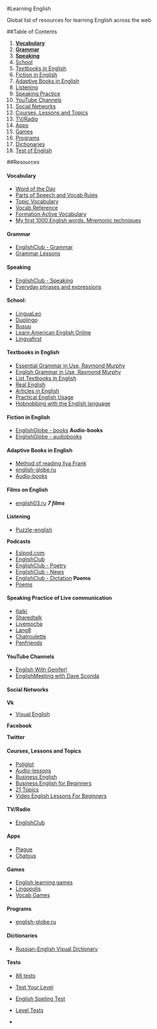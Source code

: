 #Learning English

Global list of resources for learning English across the web


##Table of Contents

  1. [**Vocabulary**](#vocab)
  1. [**Grammar**](#grammar)
  1. [**Speaking**](#speaking)
  1. [School](#school)
  1. [Textbooks in English](#tbooks)
  1. [Fiction in English](#fiction)
  1. [Adaptive Books in English](#adbooks)
  1. [Listening](#listening)
  1. [Speaking Practice](#spractice)
  1. [YouTube Channels](#youtube)
  1. [Social Networks](#social)
  1. [Courses, Lessons and Topics](#courses)
  1. [TV/Radio](#radio)
  1. [Apps](#apps)
  1. [Games](#games)
  1. [Programs](#programs)
  1. [Dictionaries](#dict)
  1. [Test of English](#tests)

  
##Resources


#### <a name='vocab'>Vocabulary</a>
- [Word of the Day](https://www.englishclub.com/vocabulary/word-of-the-day.htm)
- [Parts of Speech and Vocab Rules](https://www.englishclub.com/vocabulary/parts-of-speech.htm)
- [Topic Vocabulary](https://www.englishclub.com/vocabulary/topic.htm)
- [Vocab Reference](https://www.englishclub.com/vocabulary/reference.htm)
- [Formation Active Vocabulary](http://www.english-globe.ru/index.php?option=com_content&task=category&sectionid=18&id=72&Itemid=88)
- [My first 1000 English words. Mnemonic techniques](http://english03.ru/knigi/first1000words.html)


#### <a name='grammar'>Grammar</a>
- [EnglishClub - Grammar](https://www.englishclub.com/grammar/index.htm)
- [Grammar Lessons](http://www.english-globe.ru/index.php?option=com_content&task=section&id=16&Itemid=69)


#### <a name='speaking'>Speaking</a>
- [EnglishClub - Speaking](https://www.englishclub.com/speaking/index.htm)
- [Everyday phrases and expressions](http://english100.ru/razgovornik-1)


#### <a name='school'>School:</a>
- [LinguaLeo](http://lingualeo.com/ru/)
- [Duolingo](https://www.duolingo.com/)
- [Busuu](https://www.busuu.com/ru/)
- [Learn American English Online](http://learnamericanenglishonline.com/index.html)
- [Lingvafirst](http://lingvafirst.tk/)
  
#### <a name='tbooks'>Textbooks in English</a>
- [Essential Grammar in Use, Raymond Murphy](http://english03.ru/knigi/ob-uchebnike-murphy.html)
- [English Grammar in Use, Raymond Murphy](http://english01.ru/)
- [List Textbooks in English](http://netenglish.ru/book.html)
- [Real English](http://english03.ru/knigi/real-english.html)
- [Articles in English](http://english03.ru/knigi/ob-artiklyax.html)
- [Practical English Usage](http://english03.ru/knigi/skachat-swan.html)
- [Hobnobbing with the English language](http://english03.ru/knigi/druzheskie-vstrechi-s-anglijskim-yazykom-m-kolpakchi.html)






#### <a name='fiction'>Fiction in English</a>
- [EnglishGlobe - books](http://www.english-globe.ru/index.php?option=com_content&task=category&sectionid=4&id=4&Itemid=62)
**Audio-books**
- [EnglishGlobe - audiobooks](http://www.english-globe.ru/index.php?option=com_content&task=blogcategory&id=6&Itemid=23)


#### <a name='adbooks'>Adaptive Books in English</a>
- [Method of reading Ilya Frank](http://www.franklang.ru/index.php/anglijskij-yazyk/14-teksty-na-anglijskom-yazyke-adaptirovannye-po-metodu-chteniya-ili-franka)
- [english-globe.ru](http://www.english-globe.ru/index.php?option=com_content&task=blogcategory&id=5&Itemid=28)
- [Audio-books](http://www.english-globe.ru/index.php?option=com_content&task=section&id=28&Itemid=124)


#### <a name='schoolb'>Films on English</a>
- [english03.ru](http://english03.ru/category/filmy) ***7 films***


#### <a name='listening'>Listening</a>
- [Puzzle-english](http://puzzle-english.com/)

**Podcasts**
- [Eslpod.com](https://www.eslpod.com/website/index_new.html)
- [EnglishClub](https://edition.englishclub.com/category/podcasts/)
- [EnglishClub - Poetry](https://www.englishclub.com/listening/poetry.htm)
- [EnglishClub - News](https://edition.englishclub.com/category/listening-news/)
- [EnglishClub - Dictation](https://www.englishclub.com/listening/dictation.htm)
**Poems**
- [Poems](http://www.english-globe.ru/index.php?option=com_content&task=section&id=27&Itemid=123)


#### <a name='spractice'>Speaking Practice of Live communication</a>
- [Italki](http://www.italki.com/)
- [Sharedtalk](http://sharedtalk.com/)
- [Livemocha](http://livemocha.com/)
- [Lang8](http://lang8.com/)
- [Chatroulette](http://chatroulette.com/)
- [Penfriends](http://www.englishjet.com/english_courses_files/adult_penfriends.asp)



#### <a name='youtube'>YouTube Channels</a>
- [English With Genifer!](http://www.youtube.com/user/JenniferESL)
- [EnglishMeeting with Dave Sconda](http://www.youtube.com/user/EnglishMeeting)



#### <a name='social'>Social Networks</a>
**Vk**
  - [Visual English](https://vk.com/learnenglish)
  
**Facebook**

**Twitter**


#### <a name='courses'>Courses, Lessons and Topics</a>
- [Poliglot](http://rutracker.org/forum/viewtopic.php?t=3919832)
- [Audio-lessons](http://www.english-globe.ru/index.php?option=com_content&task=view&id=13&Itemid=17)
- [Business English](http://www.english-globe.ru/index.php?option=com_content&task=category&sectionid=19&id=71&Itemid=92)
- [Business English for Beginners](http://www.english-globe.ru/index.php?option=com_content&task=category&sectionid=19&id=76&Itemid=92)
- [21 Topics](http://www.english-globe.ru/index.php?option=com_content&task=section&id=14&Itemid=57)
- [Video English Lessons For Beginners](http://english03.ru/video-uroki)

  
#### <a name='radio'>TV/Radio</a>
- [EnglishClub](https://www.englishclub.com/listening/radio.htm)



#### <a name='apps'>Apps</a>  
- [Plague](http://plague.io/)
- [Chatous](https://chatous.com/#)


#### <a name='games'>Games</a>
- [English learning games](http://www.englishlearninggames.com/)
- [Lingopolis](https://playlingo.co/games/lingopolis/)
- [Vocab Games](https://www.englishclub.com/esl-games/vocabulary/?englishclub)


#### <a name='programs'>Programs</a>
- [english-globe.ru](http://www.english-globe.ru/index.php?option=com_content&task=view&id=5&Itemid=10)


#### <a name='dict'>Dictionaries</a>
- [Russian-English Visual Dictionary](http://english03.ru/knigi/vizualnyj-slovar-ripol.html)


#### <a name='tests'>Tests</a>
- [86 tests](http://english03.ru/testy)
- [Test Your Level](http://www.english-globe.ru/index.php?option=com_joomlaquiz&quiz_id=5)
- [English Speling Test](http://www.english-globe.ru/index.php?option=com_joomlaquiz&quiz_id=1)
- [Level Tests](http://www.englishjet.com/english_courses_files/tests.htm)







-
